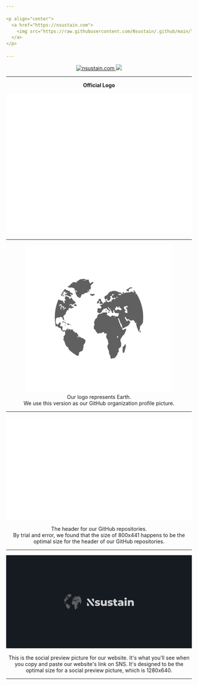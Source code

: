 ```yaml
---

<p align="center">
  <a href="https://nsustain.com">
    <img src="https://raw.githubusercontent.com/Nsustain/.github/main/logo/logo_github.png" width="350">
  </a>
</p>

---
```


<p align="center">
  <a href="https://github.com/Nsustain/nsustain.com">
    <img alt="nsustain.com" src="https://img.shields.io/badge/GitHub-nsustain.com-brightgreen">
  </a>
  <a href="https://github.com/Nsustain/nsustain.com/blob/main/LICENSE">
    <img src="https://badgen.net/github/license/Nsustain/.github">
  </a>
</p>

---

<p align="center">
  <b>Official Logo</b>
</p>

![logo](./logo/logo.svg)

---

<p align="center">
  <img src="./logo/logo_bare.svg" width="400"><br>
  Our logo represents Earth.<br>
  We use this version as our GitHub organization
  profile picture.
</p>

---

![logo_github](./logo/logo_github.svg)

<p align="center">
  The header for our GitHub repositories.<br>
  By trial and error, we found that the size
  of 800x441 happens to be the optimal
  size for the header of our GitHub repositories.
</p>

---

![logo_1280x640](./logo/logo_1280x640.svg)

<p align="center">
  This is the social preview picture for our website.
  It's what you'll see when you copy and paste
  our website's link on SNS.
  It's designed to be the optimal
  size for a social preview picture,
  which is 1280x640.
</p>

---

<br>
<br>
<br>
